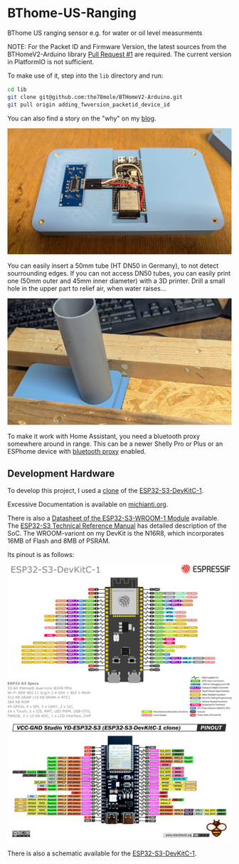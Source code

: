 # BThome-US-Ranging

BThome US ranging sensor e.g. for water or oil level measurments

NOTE: For the Packet ID and Firmware Version, the latest sources from the BTHomeV2-Arduino library [Pull Request #1](https://github.com/deeja/BTHomeV2-Arduino/pull/1) are required. The current version in PlatformIO is not sufficient. 

To make use of it, step into the `lib` directory and run:

```bash
cd lib
git clone git@github.com:the78mole/BTHomeV2-Arduino.git
git pull origin adding_fwversion_packetid_device_id
```

You can also find a story on the "why" on my [blog](https://the78mole.de/the-great-flood-how-i-turned-my-living-room-into-a-high-tech-sump-pit/).

![hardware-inserted-in-case](img/hardware-and-bottom-case.jpg)

You can easily insert a 50mm tube (HT DN50 in Germany), to not detect sourrounding edges. If you can not access DN50 tubes, you can easily print one (50mm outer and 45mm inner diameter) with a 3D printer. Drill a small hole in the upper part to relief air, when water raises...

![tube-extension](img/case-with-tube.jpg)

To make it work with Home Assistant, you need a bluetooth proxy somewhere around in range. This can be a newer Shelly Pro or Plus or an ESPhome device with [bluetooth proxy](https://esphome.io/components/bluetooth_proxy.html) enabled.

## Development Hardware

To develop this project, I used a [clone](https://mischianti.org/vcc-gnd-studio-yd-esp32-s3-devkitc-1-clone-high-resolution-pinout-and-specs/) of the [ESP32-S3-DevKitC-1](https://docs.espressif.com/projects/esp-idf/en/v4.4.3/esp32s3/hw-reference/esp32s3/user-guide-devkitc-1.html).

Excessive Documentation is available on [michianti.org](https://mischianti.org/vcc-gnd-studio-yd-esp32-s3-devkitc-1-clone-high-resolution-pinout-and-specs/).

There is also a [Datasheet of the ESP32-S3-WROOM-1 Module](https://www.espressif.com/sites/default/files/documentation/esp32-s3-wroom-1_wroom-1u_datasheet_en.pdf) available. The [ESP32-S3 Technical Reference Manual](https://www.espressif.com/documentation/esp32-s3_technical_reference_manual_en.pdf) has detailed description of the SoC. The WROOM-variont on my DevKit is the N16R8, which incorporates 16MB of Flash and 8MB of PSRAM.

Its pinout is as follows:

![ESP32-S3-DevKitC-1 Pinout](img/esp32-s3-devkitc-1-pin-layout.png)
![ESP32-S3-DevKitC-1 Clone Pinout](img/esp32-s3-devkitc-1-clone-pinout.jpg)

There is also a schematic available for the [ESP32-S3-DevKitC-1](info/yd-eso32-s3-sch-v1.4.pdf).